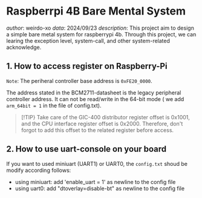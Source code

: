 # Raspberrpi 4B Bare Mental System
*author*: weirdo-xo
*data*: 2024/09/23
*description*: This project aim to design a simple bare metal system for raspberrypi 4b. Through this project, we can learing the exception level, system-call, and other system-related acknowledge.


## 1. How to access register on Raspberry-Pi
`Note`: The periheral controller base address is `0xFE20_0000`. 

The address stated in the BCM2711-datasheet is the legacy peripheral controller
address. It can not be read/write in the 64-bit mode ( we add `arm_64bit = 1` in the
file of config.txt).

> [!TIP}
> Take care of the GIC-400 distributor register offset is 0x1001, and the CPU interface register offset is 0x2000. Therefore, don't forgot to add this offset to the related register before access.


## 2. How to use uart-console on your board
If you want to used miniuart (UART1) or UART0, the `config.txt` shoud be modify
according follows:
+ using miniuart: add 'enable_uart = 1' as newline to the config file
+ using uart0: add "dtoverlay=disable-bt" as newline to the config file
